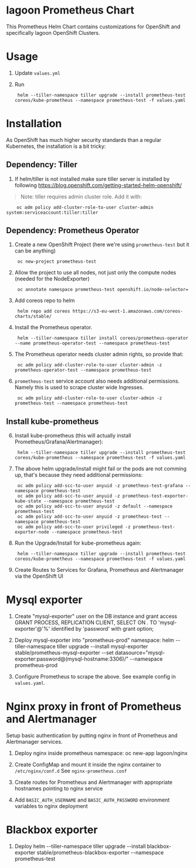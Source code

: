 # lagoon Prometheus Chart

This Prometheus Helm Chart contains customizations for OpenShift and specifically lagoon OpenShift Clusters.

# Usage

1. Update `values.yml`
2. Run

        helm --tiller-namespace tiller upgrade --install prometheus-test coreos/kube-prometheus --namespace prometheus-test -f values.yaml

# Installation

As OpenShift has much higher security standards than a regular Kubernetes, the installation is a bit tricky:

## Dependency: Tiller

1. If helm/tiller is not installed make sure tiller server is installed by following https://blog.openshift.com/getting-started-helm-openshift/

> Note: tiller requires admin cluster role. Add it with:

        oc adm policy add-cluster-role-to-user cluster-admin system:serviceaccount:tiller:tiller

## Dependency: Prometheus Operator

1. Create a new OpenShift Project (here we're using `prometheus-test` but it can be anything)

        oc new-project prometheus-test

2. Allow the project to use all nodes, not just only the compute nodes (needed for the NodeExporter)

        oc annotate namespace prometheus-test openshift.io/node-selector=

3. Add coreos repo to helm

        helm repo add coreos https://s3-eu-west-1.amazonaws.com/coreos-charts/stable/

4. Install the Prometheus operator.

        helm --tiller-namespace tiller install coreos/prometheus-operator --name prometheus-operator-test --namespace prometheus-test

5. The Prometheus operator needs cluster admin rights, so provide that:

        oc adm policy add-cluster-role-to-user cluster-admin -z prometheus-operator-test --namespace prometheus-test

5. `prometheus-test` service account also needs additional permissions. Namely this is used to scrape cluster wide Ingresses.

        oc adm policy add-cluster-role-to-user cluster-admin -z prometheus-test --namespace prometheus-test

## Install kube-prometheus

6. Install kube-prometheus (this will actually install Prometheus/Grafana/Alertmanager):

        helm --tiller-namespace tiller upgrade --install prometheus-test coreos/kube-prometheus --namespace prometheus-test -f values.yaml

7. The above helm upgrade/install might fail or the pods are not comming up, that's because they need additional permissions:

        oc adm policy add-scc-to-user anyuid -z prometheus-test-grafana --namespace prometheus-test
        oc adm policy add-scc-to-user anyuid -z prometheus-test-exporter-kube-state --namespace prometheus-test
        oc adm policy add-scc-to-user anyuid -z default --namespace prometheus-test
        oc adm policy add-scc-to-user anyuid -z prometheus-test --namespace prometheus-test
        oc adm policy add-scc-to-user privileged -z prometheus-test-exporter-node --namespace prometheus-test

8. Run the Upgrade/Install for kube-prometheus again:

        helm --tiller-namespace tiller upgrade --install prometheus-test coreos/kube-prometheus --namespace prometheus-test -f values.yaml

9. Create Routes to Services for Grafana, Prometheus and Alertmanager via the OpenShift UI

# Mysql exporter

1. Create "mysql-exporter" user on the DB instance and grant access
        GRANT PROCESS, REPLICATION CLIENT, SELECT ON *.* TO 'mysql-exporter'@'%' identified by 'password' with grant option;

2. Deploy mysql-exporter into "prometheus-prod" namespace:
        helm --tiller-namespace tiller upgrade --install mysql-exporter stable/prometheus-mysql-exporter --set datasource="mysql-exporter:password@(mysql-hostname:3306)/" --namespace prometheus-prod

3. Configure Prometheus to scrape the above. See example config in `values.yaml`.

# Nginx proxy in front of Prometheus and Alertmanager

Setup basic authentication by putting nginx in front of Prometheus and Alertmanager services.

1. Deploy nginx inside prometheus namespace:
        oc new-app lagoon/nginx

2. Create ConfigMap and mount it inside the nginx container to `/etc/nginx/conf.d` See `nginx-prometheus.conf`

3. Create routes for Prometheus and Alertmanager with appropriate hostnames pointing to nginx service

4. Add `BASIC_AUTH_USERNAME` and `BASIC_AUTH_PASSWORD` environment variables to nginx deployment

# Blackbox exporter

1. Deploy helm --tiller-namespace tiller upgrade --install blackbox-exporter stable/prometheus-blackbox-exporter --namespace prometheus-test
